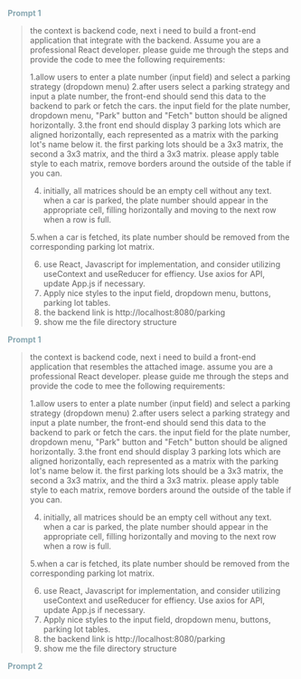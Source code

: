 <span style="color:#89A8B2; font-weight:bold;">Prompt 1</span>

> the context is backend code, next i need to build a front-end application that integrate with the backend. Assume you are a professional React developer. please guide me through the steps and provide the code to mee the following requirements:
>
> 1.allow users to enter a plate number (input field) and select a parking strategy (dropdown menu)
> 2.after users select a parking strategy and input a plate number, the front-end should send this data to the backend to park or fetch the cars. the input field for the plate number, dropdown menu, "Park" button and "Fetch" button should be aligned horizontally.
> 3.the front end should display 3 parking lots which are aligned horizontally, each represented as a matrix with the parking lot's name below it. the first parking lots should be a 3x3 matrix, the second a 3x3 matrix, and the third a 3x3 matrix. please apply table style to each matrix, remove borders around the outside of the table if you can.
>
> 4. initially, all matrices should be an empty cell without any text.  when a car is parked, the plate number should appear in the appropriate cell, filling horizontally and moving to the next row when a row is full.
>
> 5.when a car is fetched, its plate number should be removed from the corresponding parking lot matrix.
>
> 6. use React, Javascript for implementation, and consider utilizing useContext and useReducer for effiency. Use axios for API, update App.js if necessary.
> 7. Apply nice styles to the input field, dropdown menu, buttons, parking lot tables.
> 8. the backend link is http://localhost:8080/parking
> 9. show me the file directory structure

<span style="color:#89A8B2; font-weight:bold;">Prompt 1</span>

> the context is backend code, next i need to build a front-end application that resembles the attached image. assume you are a professional React developer. please guide me through the steps and provide the code to mee the following requirements:
>
> 1.allow users to enter a plate number (input field) and select a parking strategy (dropdown menu)
> 2.after users select a parking strategy and input a plate number, the front-end should send this data to the backend to park or fetch the cars. the input field for the plate number, dropdown menu, "Park" button and "Fetch" button should be aligned horizontally.
> 3.the front end should display 3 parking lots which are aligned horizontally, each represented as a matrix with the parking lot's name below it. the first parking lots should be a 3x3 matrix, the second a 3x3 matrix, and the third a 3x3 matrix. please apply table style to each matrix, remove borders around the outside of the table if you can.
>
> 4. initially, all matrices should be an empty cell without any text.  when a car is parked, the plate number should appear in the appropriate cell, filling horizontally and moving to the next row when a row is full.
>
> 5.when a car is fetched, its plate number should be removed from the corresponding parking lot matrix.
>
> 6. use React, Javascript for implementation, and consider utilizing useContext and useReducer for effiency. Use axios for API, update App.js if necessary.
> 7. Apply nice styles to the input field, dropdown menu, buttons, parking lot tables.
> 8. the backend link is http://localhost:8080/parking
> 9. show me the file directory structure



<span style="color:#89A8B2; font-weight:bold;">Prompt 2</span>

> 

